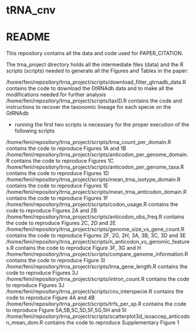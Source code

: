 # tRNA_cnv
 
# README

This repository contains all the data and code used for PAPER_CITATION.

The trna_project directory holds all the intermediate files (data) and the R scripts (scripts) needed to generate all the Figures and Tables in the paper:


/home/feni/repository/trna_project/scripts/download_filter_gtrnadb_data.R contains the code to download the GtRNAdb data and to make all the modifications needed for further analysis
/home/feni/repository/trna_project/scripts/taxID.R contains the code and instructions to recover the taxonomic lineage for each specie on the GtRNAdb

* running the first two scripts is necessary for the proper execution of the following scripts 


/home/feni/repository/trna_project/scripts/trna_count_per_domain.R contains the code to reproduce Figures 1A and 1B
/home/feni/repository/trna_project/scripts/anticodon_per_genome_domain.R contains the code to reproduce Figures 1C
/home/feni/repository/trna_project/scripts/anticodon_per_genome_taxa.R contains the code to reproduce Figures 1D
/home/feni/repository/trna_project/scripts/mean_trna_isotype_domain.R contains the code to reproduce Figures 1E
/home/feni/repository/trna_project/scripts/mean_trna_anticodon_domain.R contains the code to reproduce Figures 1F
/home/feni/repository/trna_project/scripts/codon_usage.R contains the code to reproduce Figures 2A and 2B
/home/feni/repository/trna_project/scripts/anticodon_obs_freq.R contains the code to reproduce Figures 2C, 2D and 2E
/home/feni/repository/trna_project/scripts/genome_size_vs_gene_count.R contains the code to reproduce Figures 2F, 2G, 2H, 3A, 3B, 3C, 3D and 3E
/home/feni/repository/trna_project/scripts/n_anticodon_vs_genomic_features.R contains the code to reproduce Figure 3F, 3G and H
/home/feni/repository/trna_project/scripts/compare_genome_information.R contains the code to reproduce Figure 3I
/home/feni/repository/trna_project/scripts/trna_gene_length.R contains the code to reproduce Figures 3J
/home/feni/repository/trna_project/scripts/intron_count.R contains the code to reproduce Figures 3J
/home/feni/repository/trna_project/scripts/cnv_interspecie.R contains the code to reproduce Figure 4A and 4B
/home/feni/repository/trna_project/scripts/trfs_per_sp.R contains the code to reproduce Figure 5A,5B,5C,5D,5F,5G,5H and 5I
/home/feni/repository/trna_project/scripts/scatterplot3d_isoaccep_anticodon_mean_dom.R contains the code to reproduce Supplementary Figure 1